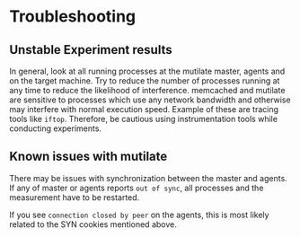 <!--
 Copyright (c) 2017 Intel Corporation

 Licensed under the Apache License, Version 2.0 (the "License");
 you may not use this file except in compliance with the License.
 You may obtain a copy of the License at

      http://www.apache.org/licenses/LICENSE-2.0

 Unless required by applicable law or agreed to in writing, software
 distributed under the License is distributed on an "AS IS" BASIS,
 WITHOUT WARRANTIES OR CONDITIONS OF ANY KIND, either express or implied.
 See the License for the specific language governing permissions and
 limitations under the License.
-->

# Troubleshooting

## Unstable Experiment results

In general, look at all running processes at the mutilate master, agents and on the target machine. Try to reduce the number of processes running at any time to reduce the likelihood of interference.
memcached and mutilate are sensitive to processes which use any network bandwidth and otherwise may interfere with normal execution speed. Example of these are tracing tools like `iftop`. Therefore, be cautious using instrumentation tools while conducting experiments.

## Known issues with mutilate

There may be issues with synchronization between the master and agents. If any of master or agents reports `out of sync`, all processes and the measurement have to be restarted.

If you see `connection closed by peer` on the agents, this is most likely related to the SYN cookies mentioned above.
